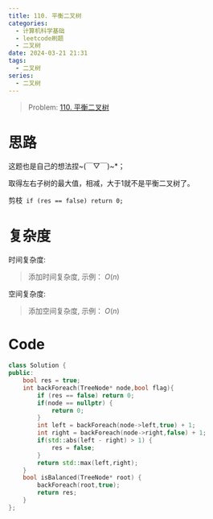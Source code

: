 ```yaml
---
title: 110. 平衡二叉树
categories:
  - 计算机科学基础
  - leetcode刷题
  - 二叉树
date: 2024-03-21 21:31
tags:
  - 二叉树
series:
  - 二叉树
---
```


> Problem: [110. 平衡二叉树](https://leetcode.cn/problems/balanced-binary-tree/description/)


# 思路

这题也是自己的想法捏~(￣▽￣)~\*；

取得左右子树的最大值，相减，大于1就不是平衡二叉树了。

剪枝` if (res == false) return 0;`

# 复杂度

时间复杂度:
> 添加时间复杂度, 示例： $O(n)$

空间复杂度:
> 添加空间复杂度, 示例： $O(n)$


# Code

```C++ []
class Solution {
public:
    bool res = true;
    int backForeach(TreeNode* node,bool flag){
        if (res == false) return 0;
        if(node == nullptr) {
            return 0;
        }
        int left = backForeach(node->left,true) + 1;
        int right = backForeach(node->right,false) + 1;
        if(std::abs(left - right) > 1) {
            res = false;
        }
        return std::max(left,right); 
    }
    bool isBalanced(TreeNode* root) {
        backForeach(root,true);
        return res;
    }
};
```
  
